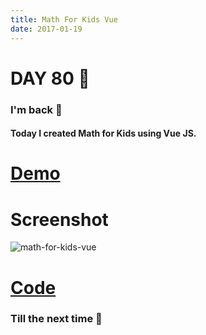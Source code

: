 ```yaml
---
title: Math For Kids Vue
date: 2017-01-19
---
```


# DAY 80 👾 

### I'm back 💙

#### Today I created Math for Kids using Vue JS.

# [Demo](https://deadcoder0904.github.io/math-for-kids-vue)

# Screenshot

![math-for-kids-vue](http://imgur.com/UoXgayG.png)

# [Code](https://github.com/deadcoder0904/math-for-kids-vue)

### Till the next time 👻 